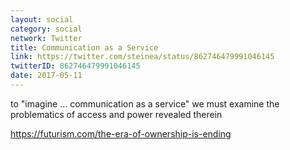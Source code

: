 ```yaml
---
layout: social
category: social
network: Twitter
title: Communication as a Service
link: https://twitter.com/steinea/status/862746479991046145
twitterID: 862746479991046145
date: 2017-05-11
---
```


to "imagine ... communication as a service" we must examine the problematics of access and power revealed therein

<https://futurism.com/the-era-of-ownership-is-ending>
